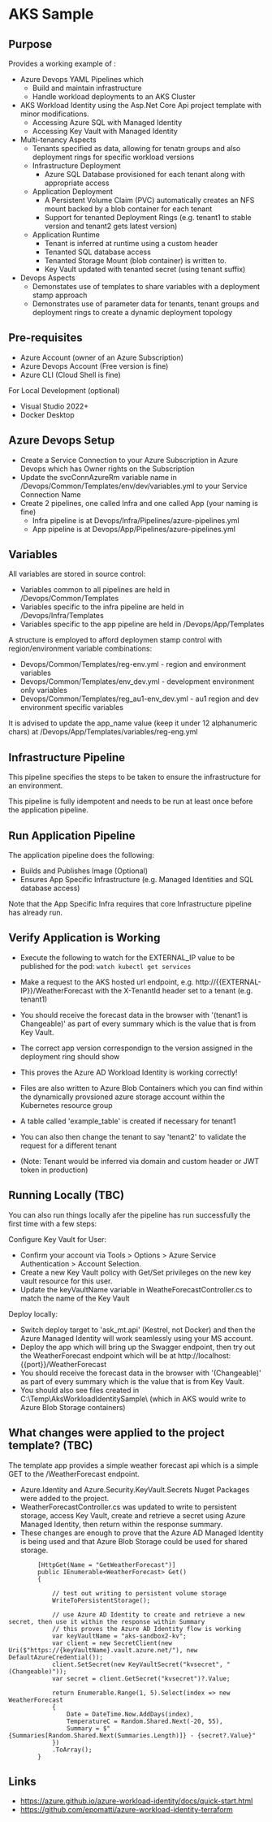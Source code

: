 # AKS Sample

## Purpose

Provides a working example of :

- Azure Devops YAML Pipelines which 
    - Build and maintain infrastructure 
    - Handle workload deployments to an AKS Cluster 
- AKS Workload Identity using the Asp.Net Core Api project template with minor modifications. 
    - Accessing Azure SQL with Managed Identity
    - Accessing Key Vault with Managed Identity
- Multi-tenancy Aspects
    - Tenants specified as data, allowing for tenatn groups and also deployment rings for specific workload versions
    - Infrastructure Deployment
      - Azure SQL Database provisioned for each tenant along with appropriate access
    - Application Deployment
      - A Persistent Volume Claim (PVC) automatically creates an NFS mount backed by a blob container for each tenant
      - Support for tenanted Deployment Rings (e.g. tenant1 to stable version and tenant2 gets latest version)
    - Application Runtime 
      - Tenant is inferred at runtime using a custom header
      - Tenanted SQL database access
      - Tenanted Storage Mount (blob container) is written to.
      - Key Vault updated with tenanted secret (using tenant suffix)
- Devops Aspects
    - Demonstates use of templates to share variables with a deployment stamp approach
    - Demonstrates use of parameter data for tenants, tenant groups and deployment rings to create a dynamic deployment topology

## Pre-requisites
- Azure Account (owner of an Azure Subscription)
- Azure Devops Account (Free version is fine)
- Azure CLI (Cloud Shell is fine)

For Local Development (optional)
- Visual Studio 2022+
- Docker Desktop

## Azure Devops Setup
- Create a Service Connection to your Azure Subscription in Azure Devops which has Owner rights on the Subscription
- Update the svcConnAzureRm variable name in /Devops/Common/Templates/env/dev/variables.yml to your Service Connection Name
- Create 2 pipelines, one called Infra and one called App (your naming is fine)
    - Infra pipeline is at Devops/Infra/Pipelines/azure-pipelines.yml
    - App pipeline is at Devops/App/Pipelines/azure-pipelines.yml

## Variables
All variables are stored in source control:
- Variables common to all pipelines are held in /Devops/Common/Templates
- Variables specific to the infra pipeline are held in /Devops/Infra/Templates
- Variables specific to the app pipeline are held in /Devops/App/Templates

A structure is employed to afford deploymen stamp control with region/environment variable combinations:
- Devops/Common/Templates/reg-env.yml - region and environment variables
- Devops/Common/Templates/env_dev.yml - development environment only variables
- Devops/Common/Templates/reg_au1-env_dev.yml - au1 region and dev environment specific variables

It is advised to update the app_name value (keep it under 12 alphanumeric chars) at /Devops/App/Templates/variables/reg-eng.yml

## Infrastructure Pipeline
This pipeline specifies the steps to be taken to ensure the infrastructure for an environment. 

This pipeline is fully idempotent and needs to be run at least once before the application pipeline. 

## Run Application Pipeline
The application pipeline does the following:
 - Builds and Publishes Image (Optional)
 - Ensures App Specific Infrastructure (e.g. Managed Identities and SQL database access)

Note that the App Specific Infra requires that core Infrastructure pipeline has already run.

## Verify Application is Working
- Execute the following to watch for the EXTERNAL_IP value to be published for the pod: ```watch kubectl get services```
- Make a request to the AKS hosted url endpoint, e.g. http://{{EXTERNAL-IP}}/WeatherForecast with the X-TenantId header set to a tenant (e.g. tenant1)

- You should receive the forecast data in the browser with '(tenant1 is Changeable)' as part of every summary which is the value that is from Key Vault.
- The correct app version correspondign to the version assigned in the deployment ring should show
- This proves the Azure AD Workload Identity is working correctly!
- Files are also written to Azure Blob Containers which you can find within the dynamically provsioned azure storage account within the Kubernetes resource group
- A table called 'example_table' is created if necessary for tenant1
- You can also then change the tenant to say 'tenant2' to validate the request for a different tenant
- (Note: Tenant would be inferred via domain and custom header or JWT token in production)

## Running Locally (TBC)

You can also run things locally afer the pipeline has run successfully the first time with a few steps:

 Configure Key Vault for User:
 - Confirm your account via Tools > Options > Azure Service Authentication > Account Selection.
 - Create a new Key Vault policy with Get/Set privileges on the new key vault resource for this user.
 - Update the keyVaultName variable in WeatheForecastController.cs to match the name of the Key Vault 

 Deploy locally:
 - Switch deploy target to 'ask_mt.api' (Kestrel, not Docker) and then the Azure Managed Identity will work seamlessly using your MS account. 
 - Deploy the app which will bring up the Swagger endpoint, then try out the WeatherForecast endpoint which will be at http://localhost:{{port}}/WeatherForecast 
 - You should receive the forecast data in the browser with '(Changeable)' as part of every summary which is the value that is from Key Vault.
 - You should also see files created in C:\Temp\AksWorkloadIdentitySample\ (which in AKS would write to Azure Blob Storage containers)

## What changes were applied to the project template? (TBC)
The template app provides a simple weather forecast api which is a simple GET to the /WeatherForecast endpoint. 

- Azure.Identity and Azure.Security.KeyVault.Secrets Nuget Packages were added to the project.
- WeatherForecastController.cs was updated to write to persistent storage, access Key Vault, create and retrieve a secret using Azure Managed Identity, then return within the response summary.
- These changes are enough to prove that the Azure AD Managed Identity is being used and that Azure Blob Storage could be used for shared storage.

```
        [HttpGet(Name = "GetWeatherForecast")]
        public IEnumerable<WeatherForecast> Get()
        {

            // test out writing to persistent volume storage
            WriteToPersistentStorage();

            // use Azure AD Identity to create and retrieve a new secret, then use it within the response within Summary
            // this proves the Azure AD Identity flow is working 
            var keyVaultName = "aks-sandbox2-kv";
            var client = new SecretClient(new Uri($"https://{keyVaultName}.vault.azure.net/"), new DefaultAzureCredential());
            client.SetSecret(new KeyVaultSecret("kvsecret", "(Changeable)"));
            var secret = client.GetSecret("kvsecret")?.Value;

            return Enumerable.Range(1, 5).Select(index => new WeatherForecast
            {
                Date = DateTime.Now.AddDays(index),
                TemperatureC = Random.Shared.Next(-20, 55),
                Summary = $"{Summaries[Random.Shared.Next(Summaries.Length)]} - {secret?.Value}"
            })
            .ToArray();
        }

```

## Links
- https://azure.github.io/azure-workload-identity/docs/quick-start.html
- https://github.com/epomatti/azure-workload-identity-terraform
